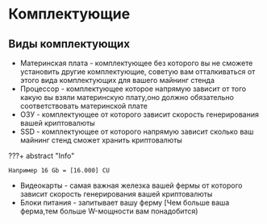 # Комплектующие



## Виды комплектующих
 - Материнская плата - комплектующее без которого вы не сможете установить другие комплектующие, советую вам отталкиваться от этого вида комплектующих для вашего майнинг стенда
 - Процессор - комплектующее которое напрямую зависит от того какую вы взяли материнскую плату,оно должно обязательно соответствовать материнской плате
 - ОЗУ - комплектующее от которого зависит скорость генерирования вашей криптовалюты
 - SSD - комплектующее от которого напрямую зависит сколько ваш майнинг стенд сможет хранить криптовалюты 

???+ abstract "Info"

    Например 16 Gb = [16.000] CU


 - Видеокарты - самая важная железка вашей фермы от которого зависит скорость генерирования вашей криптовалюты
 - Блоки питания - запитывает вашу ферму [Чем больше ваша ферма,тем больше W-мощности вам понадобится)
 

